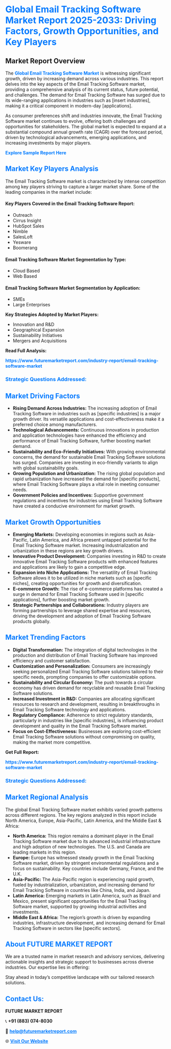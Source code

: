 <h1 style="color: #007BFF;">Global Email Tracking Software Market Report 2025-2033: Driving Factors, Growth Opportunities, and Key Players</h1>

<section id="overview">
<h2>Market Report Overview</h2>
<p>The <a href="https://www.futuremarketreport.com/industry-report/email-tracking-software-market" style="color: #007BFF; text-decoration: none;"><strong>Global Email Tracking Software Market</strong></a> is witnessing significant growth, driven by increasing demand across various industries. This report delves into the key aspects of the Email Tracking Software market, providing a comprehensive analysis of its current status, future potential, and challenges. The demand for Email Tracking Software has surged due to its wide-ranging applications in industries such as [insert industries], making it a critical component in modern-day [applications].</p>
<p>As consumer preferences shift and industries innovate, the Email Tracking Software market continues to evolve, offering both challenges and opportunities for stakeholders. The global market is expected to expand at a substantial compound annual growth rate (CAGR) over the forecast period, driven by technological advancements, emerging applications, and increasing investments by major players.</p>
</section>

<section id="overview">
<p><a href="https://www.futuremarketreport.com/request-sample/reportId=40926" style="color: #007BFF; text-decoration: none;"><strong>Explore Sample Report Here</strong></a></p>
</section>

<section id="key-players">
<h2 style="color: #007BFF;">Market Key Players Analysis</h2>
<p>The Email Tracking Software market is characterized by intense competition among key players striving to capture a larger market share. Some of the leading companies in the market include:</p>
<h4>Key Players Covered in the Email Tracking Software Report:</h4>
<ul><li>Outreach</li><li>Cirrus Insight</li><li>HubSpot Sales</li><li>Nimble</li><li>SalesLoft</li><li>Yesware</li><li>Boomerang</li></ul>
<h4>Email Tracking Software Market Segmentation by Type:</h4>
<ul><li>Cloud Based</li><li>Web Based</li></ul>

<h4>Email Tracking Software Market Segmentation by Application:</h4>
<ul><li>SMEs</li><li>Large Enterprises</li></ul>
<p><strong>Key Strategies Adopted by Market Players:</strong></p>
<ul>
<li>Innovation and R&D</li>
<li>Geographical Expansion</li>
<li>Sustainability Initiatives</li>
<li>Mergers and Acquisitions</li>
</ul>
</section>

<section>
<p><strong>Read Full Analysis: </strong></p><a href="https://www.futuremarketreport.com/industry-report/email-tracking-software-market" style="color: #007BFF; text-decoration: none;"><strong>https://www.futuremarketreport.com/industry-report/email-tracking-software-market</strong></a>
<h3 style="color: #007BFF;">Strategic Questions Addressed:</h3>
</section>

<section id="driving-factors">
<h2 style="color: #007BFF;">Market Driving Factors</h2>
<ul>
<li><strong>Rising Demand Across Industries:</strong> The increasing adoption of Email Tracking Software in industries such as [specific industries] is a major growth driver. Its versatile applications and cost-effectiveness make it a preferred choice among manufacturers.</li>
<li><strong>Technological Advancements:</strong> Continuous innovations in production and application technologies have enhanced the efficiency and performance of Email Tracking Software, further boosting market demand.</li>
<li><strong>Sustainability and Eco-Friendly Initiatives:</strong> With growing environmental concerns, the demand for sustainable Email Tracking Software solutions has surged. Companies are investing in eco-friendly variants to align with global sustainability goals.</li>
<li><strong>Growing Population and Urbanization:</strong> The rising global population and rapid urbanization have increased the demand for [specific products], where Email Tracking Software plays a vital role in meeting consumer needs.</li>
<li><strong>Government Policies and Incentives:</strong> Supportive government regulations and incentives for industries using Email Tracking Software have created a conducive environment for market growth.</li>
</ul>
</section>

<section id="growth-opportunities">
<h2 style="color: #007BFF;">Market Growth Opportunities</h2>
<ul>
<li><strong>Emerging Markets:</strong> Developing economies in regions such as Asia-Pacific, Latin America, and Africa present untapped potential for the Email Tracking Software market. Increasing industrialization and urbanization in these regions are key growth drivers.</li>
<li><strong>Innovative Product Development:</strong> Companies investing in R&D to create innovative Email Tracking Software products with enhanced features and applications are likely to gain a competitive edge.</li>
<li><strong>Expansion into Niche Applications:</strong> The versatility of Email Tracking Software allows it to be utilized in niche markets such as [specific niches], creating opportunities for growth and diversification.</li>
<li><strong>E-commerce Growth:</strong> The rise of e-commerce platforms has created a surge in demand for Email Tracking Software used in [specific applications], further boosting market growth.</li>
<li><strong>Strategic Partnerships and Collaborations:</strong> Industry players are forming partnerships to leverage shared expertise and resources, driving the development and adoption of Email Tracking Software products globally.</li>
</ul>
</section>

<section id="trending-factors">
<h2 style="color: #007BFF;">Market Trending Factors</h2>
<ul>
<li><strong>Digital Transformation:</strong> The integration of digital technologies in the production and distribution of Email Tracking Software has improved efficiency and customer satisfaction.</li>
<li><strong>Customization and Personalization:</strong> Consumers are increasingly seeking personalized Email Tracking Software solutions tailored to their specific needs, prompting companies to offer customizable options.</li>
<li><strong>Sustainability and Circular Economy:</strong> The push towards a circular economy has driven demand for recyclable and reusable Email Tracking Software solutions.</li>
<li><strong>Increased Investment in R&D:</strong> Companies are allocating significant resources to research and development, resulting in breakthroughs in Email Tracking Software technology and applications.</li>
<li><strong>Regulatory Compliance:</strong> Adherence to strict regulatory standards, particularly in industries like [specific industries], is influencing product development and quality in the Email Tracking Software market.</li>
<li><strong>Focus on Cost-Effectiveness:</strong> Businesses are exploring cost-efficient Email Tracking Software solutions without compromising on quality, making the market more competitive.</li>
</ul>
</section>

<section>
<p><strong>Get Full Report: </strong></p><a href="https://www.futuremarketreport.com/industry-report/email-tracking-software-market" style="color: #007BFF; text-decoration: none;"><strong>https://www.futuremarketreport.com/industry-report/email-tracking-software-market</strong></a>
<h3 style="color: #007BFF;">Strategic Questions Addressed:</h3>
</section>


<section id="regional-analysis">
<h2 style="color: #007BFF;">Market Regional Analysis</h2>
<p>The global Email Tracking Software market exhibits varied growth patterns across different regions. The key regions analyzed in this report include North America, Europe, Asia-Pacific, Latin America, and the Middle East & Africa:</p>
<ul>
<li><strong>North America:</strong> This region remains a dominant player in the Email Tracking Software market due to its advanced industrial infrastructure and high adoption of new technologies. The U.S. and Canada are leading markets in this region.</li>
<li><strong>Europe:</strong> Europe has witnessed steady growth in the Email Tracking Software market, driven by stringent environmental regulations and a focus on sustainability. Key countries include Germany, France, and the U.K.</li>
<li><strong>Asia-Pacific:</strong> The Asia-Pacific region is experiencing rapid growth, fueled by industrialization, urbanization, and increasing demand for Email Tracking Software in countries like China, India, and Japan.</li>
<li><strong>Latin America:</strong> Emerging markets in Latin America, such as Brazil and Mexico, present significant opportunities for the Email Tracking Software market, supported by growing industrial activities and investments.</li>
<li><strong>Middle East & Africa:</strong> The region’s growth is driven by expanding industries, infrastructure development, and increasing demand for Email Tracking Software in sectors like [specific sectors].</li>
</ul>
</section>

<footer>
<h2 style="color: #007BFF;">About FUTURE MARKET REPORT</h2>
<p>We are a trusted name in market research and advisory services, delivering actionable insights and strategic support to businesses across diverse industries. Our expertise lies in offering:</p>

<p>Stay ahead in today’s competitive landscape with our tailored research solutions.</p>

<h2 style="color: #007BFF;">Contact Us:</h2>
<p><strong>FUTURE MARKET REPORT</strong></p>
<p>📞 <strong>+91 (883) 074-8030</strong></p>
<p>📧 <strong><a href="mailto:help@futuremarketreport.com" style="color: #007BFF;">help@futuremarketreport.com</a></strong></p>
<p>🌐 <strong><a href="https://www.futuremarketreport.com/" style="color: #007BFF;">Visit Our Website</a></strong></p>
</footer>
